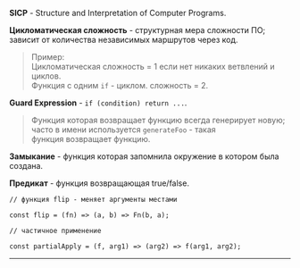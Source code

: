 **SICP** - Structure and Interpretation of Computer Programs.

**Цикломатическая сложность** - структурная мера сложности ПО; зависит от количества независимых маршрутов через код.

> Пример:  
> Цикломатическая сложность = 1 если нет никаких ветвлений и циклов.  
> Функция с одним `if` - циклом. сложность = 2.

**Guard Expression** - `if (condition) return ...`.

> Функция которая возвращает функцию всегда генерирует новую; часто в имени используется `generateFoo` - такая  
> функция возвращает функцию.

**Замыкание** - функция которая запомнила окружение в котором была создана.

**Предикат** - функция возвращающая true/false.

```
// функция flip - меняет аргументы местами

const flip = (fn) => (a, b) => Fn(b, a);
```

```
// частичное применение

const partialApply = (f, arg1) => (arg2) => f(arg1, arg2);
```

___


